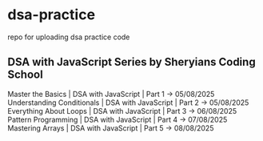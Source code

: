 # dsa-practice

repo for uploading dsa practice code

## DSA with JavaScript Series by Sheryians Coding School

Master the Basics | DSA with JavaScript | Part 1 -> 05/08/2025
Understanding Conditionals | DSA with JavaScript | Part 2 -> 05/08/2025
Everything About Loops | DSA with JavaScript | Part 3 -> 06/08/2025
Pattern Programming | DSA with JavaScript | Part 4 -> 07/08/2025
Mastering Arrays | DSA with JavaScript | Part 5 -> 08/08/2025